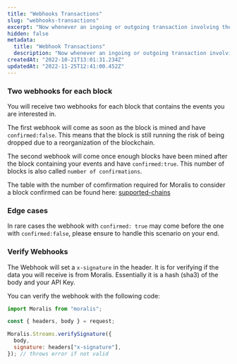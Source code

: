```yaml
---
title: "Webhooks Transactions"
slug: "webhooks-transactions"
excerpt: "Now whenever an ingoing or outgoing transaction involving the address you are monitoring occurs, you will receive a webhook with the transaction details."
hidden: false
metadata: 
  title: "Webhook Transactions"
  description: "Now whenever an ingoing or outgoing transaction involving the address you are monitoring occurs, you will receive a webhook with the transaction details."
createdAt: "2022-10-21T13:01:31.234Z"
updatedAt: "2022-11-25T12:41:00.452Z"
---
```

### Two webhooks for each block

You will receive two webhooks for each block that contains the events you are interested in.

The first webhook will come as soon as the block is mined and have `confirmed:false`. This means that the block is still running the risk of being dropped due to a reorganization of the blockchain.

The second webhook will come once enough blocks have been mined after the block containing your events and have `confirmed:true`. This number of blocks is also called `number of confirmations`.

The table with the number of comfirmation required for Moralis to consider a block confirmed can be found here: [supported-chains](https://docs.moralis.io/docs/what-is-streams-api-1#supported-chains)

### Edge cases

In rare cases the webhook with `confirmed: true` may come before the one with `confirmed:false`, please ensure to handle this scenario on your end.

### Verify Webhooks

The Webhook will set a `x-signature` in the header. It is for verifying if the data you will receive is from Moralis. Essentially it is a hash (sha3) of the body and your API Key.

You can verify the webhook with the following code:

```javascript
import Moralis from "moralis";

const { headers, body } = request;

Moralis.Streams.verifySignature({
  body,
  signature: headers["x-signature"],
}); // throws error if not valid
```
